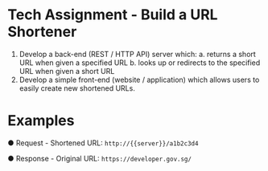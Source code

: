 # Tech Assignment - Build a URL Shortener

1. Develop a back-end (REST / HTTP API) server which:
a. returns a short URL when given a specified URL
b. looks up or redirects to the specified URL when given a short URL
2. Develop a simple front-end (website / application) which allows users to easily create
new shortened URLs.

# Examples
● Request - Shortened URL: `http://{{server}}/a1b2c3d4`

● Response - Original URL: `https://developer.gov.sg/`
